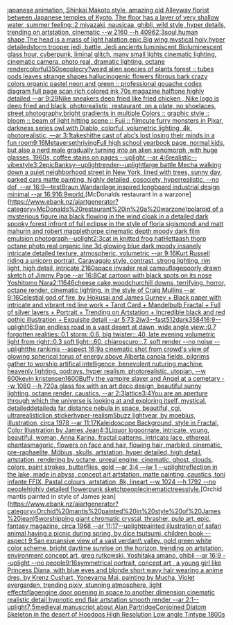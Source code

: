 [japanese animation, Shinkai Makoto style, amazing old Alleyway florist between Japanese temples of Kyoto, The floor has a layer of very shallow water, summer feeling::2  miyazaki, nausicaa, ghibli, wild style, hyper details, trending on artstation, cinematic --w 2160  --h 4096](https://www.ebank.nz/aiartgenerator?category=japanese%20animation%2C%20Shinkai%20Makoto%20style%2C%20amazing%20old%20Alleyway%20florist%20between%20Japanese%20temples%20of%20Kyoto%2C%20The%20floor%20has%20a%20layer%20of%20very%20shallow%20water%2C%20summer%20feeling%3A%3A2%20%20miyazaki%2C%20nausicaa%2C%20ghibli%2C%20wild%20style%2C%20hyper%20details%2C%20trending%20on%20artstation%2C%20cinematic%20--w%202160%20%20--h%204096)[2:3](https://www.ebank.nz/aiartgenerator?category=2%3A3)[soul,human shape,The head is a mass of light,halation,epic,Big wing,mystical,holy,hyper detailed](https://www.ebank.nz/aiartgenerator?category=soul%2Chuman%20shape%2CThe%20head%20is%20a%20mass%20of%20light%2Chalation%2Cepic%2CBig%20wing%2Cmystical%2Choly%2Chyper%20detailed)[storm trooper jedi, battle, Jedi ancients luminiscent Bioluminescent glass hour, cyberpunk, liminal glitch, many small lights cinematic lighting, cinematic camera, photo real, dramatic lighting, octane render](https://www.ebank.nz/aiartgenerator?category=storm%20trooper%20jedi%2C%20battle%2C%20Jedi%20ancients%20luminiscent%20Bioluminescent%20glass%20hour%2C%20cyberpunk%2C%20liminal%20glitch%2C%20many%20small%20lights%20cinematic%20lighting%2C%20cinematic%20camera%2C%20photo%20real%2C%20dramatic%20lighting%2C%20octane%20render)[colorful](https://www.ebank.nz/aiartgenerator?category=colorful)[350](https://www.ebank.nz/aiartgenerator?category=350)[people](https://www.ebank.nz/aiartgenerator?category=people)[cry?](https://www.ebank.nz/aiartgenerator?category=cry%3F)[](https://www.ebank.nz/aiartgenerator?category=)[weird alien species of plants forest  :: tubes pods leaves strange shapes hallucinogenic flowers fibrous bark crazy colors organic pastel neon and green :: professional gouache codex diagram full page scan rich colored ink 70s magazine halftone highly detailed —ar 9:29](https://www.ebank.nz/aiartgenerator?category=weird%20alien%20species%20of%20plants%20forest%20%20%3A%3A%20tubes%20pods%20leaves%20strange%20shapes%20hallucinogenic%20flowers%20fibrous%20bark%20crazy%20colors%20organic%20pastel%20neon%20and%20green%20%3A%3A%20professional%20gouache%20codex%20diagram%20full%20page%20scan%20rich%20colored%20ink%2070s%20magazine%20halftone%20highly%20detailed%20%E2%80%94ar%209%3A29)[Nike sneakers deep fried like fried chicken , Nike logo is deep fried and black, photorealistic, restaurant, on a plate, no shoelaces, street photography,](https://www.ebank.nz/aiartgenerator?category=Nike%20sneakers%20deep%20fried%20like%20fried%20chicken%20%2C%20Nike%20logo%20is%20deep%20fried%20and%20black%2C%20photorealistic%2C%20restaurant%2C%20on%20a%20plate%2C%20no%20shoelaces%2C%20street%20photography%2C)[bright gradients in multiple Colors :: graphic style :: bloom :: beam of light hitting scene :: Fuji :: film](https://www.ebank.nz/aiartgenerator?category=bright%20gradients%20in%20multiple%20Colors%20%3A%3A%20graphic%20style%20%3A%3A%20bloom%20%3A%3A%20beam%20of%20light%20hitting%20scene%20%3A%3A%20Fuji%20%3A%3A%20film)[cute furry monsters in Pixar, darkness series owl with Diablo, colorful, volumetric lighting, 4k, photorealistic, —ar 3:1](https://www.ebank.nz/aiartgenerator?category=cute%20furry%20monsters%20in%20Pixar%2C%20darkness%20series%20owl%20with%20Diablo%2C%20colorful%2C%20volumetric%20lighting%2C%204k%2C%20photorealistic%2C%20%E2%80%94ar%203%3A1)[takeshi](https://www.ebank.nz/aiartgenerator?category=takeshi)[the cast of abc’s lost losing their minds in a fun room](https://www.ebank.nz/aiartgenerator?category=the%20cast%20of%20abc%E2%80%99s%20lost%20losing%20their%20minds%20in%20a%20fun%20room)[9:16](https://www.ebank.nz/aiartgenerator?category=9%3A16)[Metaverse](https://www.ebank.nz/aiartgenerator?category=Metaverse)[thriving](https://www.ebank.nz/aiartgenerator?category=thriving)[Full high school yearbook page, normal kids, but also a nerd male gradually turning into an alien xenomorph ,with huge glasses, 1960s, coffee stains on pages --uplight --ar 4:6](https://www.ebank.nz/aiartgenerator?category=Full%20high%20school%20yearbook%20page%2C%20normal%20kids%2C%20but%20also%20a%20nerd%20male%20gradually%20turning%20into%20an%20alien%20xenomorph%20%2Cwith%20huge%20glasses%2C%201960s%2C%20coffee%20stains%20on%20pages%20--uplight%20--ar%204%3A6)[realistic](https://www.ebank.nz/aiartgenerator?category=realistic)[--vibe](https://www.ebank.nz/aiartgenerator?category=--vibe)[style](https://www.ebank.nz/aiartgenerator?category=style)[3:2](https://www.ebank.nz/aiartgenerator?category=3%3A2)[epic](https://www.ebank.nz/aiartgenerator?category=epic)[Banksy](https://www.ebank.nz/aiartgenerator?category=Banksy)[--uplight](https://www.ebank.nz/aiartgenerator?category=--uplight)[render](https://www.ebank.nz/aiartgenerator?category=render)[--uplight](https://www.ebank.nz/aiartgenerator?category=--uplight)[large battle Mecha walking down a quiet neighborhood street in New York, lined with trees, sunny day, parked cars  matte painting, highly detailed, cgsociety, hyperrealistic, --no dof, --ar 16:9](https://www.ebank.nz/aiartgenerator?category=large%20battle%20Mecha%20walking%20down%20a%20quiet%20neighborhood%20street%20in%20New%20York%2C%20lined%20with%20trees%2C%20sunny%20day%2C%20parked%20cars%20%20matte%20painting%2C%20highly%20detailed%2C%20cgsociety%2C%20hyperrealistic%2C%20--no%20dof%2C%20--ar%2016%3A9)[—test](https://www.ebank.nz/aiartgenerator?category=%E2%80%94test)[Braun Wandanlage inspired longboard industrial design minimal --ar 16:9](https://www.ebank.nz/aiartgenerator?category=Braun%20Wandanlage%20inspired%20longboard%20industrial%20design%20minimal%20--ar%2016%3A9)[16:9](https://www.ebank.nz/aiartgenerator?category=16%3A9)[world.](https://www.ebank.nz/aiartgenerator?category=world.)[McDonalds restaurant in a warzone](https://www.ebank.nz/aiartgenerator?category=McDonalds%20restaurant%20in%20a%20warzone)[polaroid of a mysterious figure ina black flowing in the wind cloak in a detailed dark spooky forest infront of full eclipse in the style of floria sigismondi and matt mahurin and robert mapplethorpe cinematic depth moody dark film emulsion photograph](https://www.ebank.nz/aiartgenerator?category=polaroid%20of%20a%20mysterious%20figure%20ina%20black%20flowing%20in%20the%20wind%20cloak%20in%20a%20detailed%20dark%20spooky%20forest%20infront%20of%20full%20eclipse%20in%20the%20style%20of%20floria%20sigismondi%20and%20matt%20mahurin%20and%20robert%20mapplethorpe%20cinematic%20depth%20moody%20dark%20film%20emulsion%20photograph)[--uplight](https://www.ebank.nz/aiartgenerator?category=--uplight)[2:3](https://www.ebank.nz/aiartgenerator?category=2%3A3)[cat in knitted frog hat](https://www.ebank.nz/aiartgenerator?category=cat%20in%20knitted%20frog%20hat)[Hetta](https://www.ebank.nz/aiartgenerator?category=Hetta)[ash thorp octane photo real organic line 3d glowing blue dark moody insanely intricate detailed texture, atmospheric, volumetric --ar 9:16](https://www.ebank.nz/aiartgenerator?category=ash%20thorp%20octane%20photo%20real%20organic%20line%203d%20glowing%20blue%20dark%20moody%20insanely%20intricate%20detailed%20texture%2C%20atmospheric%2C%20volumetric%20--ar%209%3A16)[Kurt Russell riding a unicorn portrait, Caravaggio style, contrast, strong lighting, rim light, high detail, intricate,](https://www.ebank.nz/aiartgenerator?category=Kurt%20Russell%20riding%20a%20unicorn%20portrait%2C%20Caravaggio%20style%2C%20contrast%2C%20strong%20lighting%2C%20rim%20light%2C%20high%20detail%2C%20intricate%2C)[2160](https://www.ebank.nz/aiartgenerator?category=2160)[space invader real camouflage](https://www.ebank.nz/aiartgenerator?category=space%20invader%20real%20camouflage)[poorly drawn sketch of Jimmy Page --ar 16:8](https://www.ebank.nz/aiartgenerator?category=poorly%20drawn%20sketch%20of%20Jimmy%20Page%20--ar%2016%3A8)[Cat cartoon with black spots on its nose Yoshitomo Nara](https://www.ebank.nz/aiartgenerator?category=Cat%20cartoon%20with%20black%20spots%20on%20its%20nose%20Yoshitomo%20Nara)[2:1](https://www.ebank.nz/aiartgenerator?category=2%3A1)[1646](https://www.ebank.nz/aiartgenerator?category=1646)[cheese cake,wood](https://www.ebank.nz/aiartgenerator?category=cheese%20cake%2Cwood)[churchill downs, terrifying, horror, octane render, cinematic lighting, in the style of Craig Mullins --ar 9:16](https://www.ebank.nz/aiartgenerator?category=churchill%20downs%2C%20terrifying%2C%20horror%2C%20octane%20render%2C%20cinematic%20lighting%2C%20in%20the%20style%20of%20Craig%20Mullins%20--ar%209%3A16)[Celestial god of fire, by Hokusai and James Gurney + Black paper with intricate and vibrant red line work + Tarot Card + Mandelbulb Fractal + Full of silver layers + Portrait + Trending on Artstation + Incredible black and red gothic illustration + Exquisite detail --ar 5:7](https://www.ebank.nz/aiartgenerator?category=Celestial%20god%20of%20fire%2C%20by%20Hokusai%20and%20James%20Gurney%20%2B%20Black%20paper%20with%20intricate%20and%20vibrant%20red%20line%20work%20%2B%20Tarot%20Card%20%2B%20Mandelbulb%20Fractal%20%2B%20Full%20of%20silver%20layers%20%2B%20Portrait%20%2B%20Trending%20on%20Artstation%20%2B%20Incredible%20black%20and%20red%20gothic%20illustration%20%2B%20Exquisite%20detail%20--ar%205%3A7)[3:2](https://www.ebank.nz/aiartgenerator?category=3%3A2)[iw3](https://www.ebank.nz/aiartgenerator?category=iw3)[--fast](https://www.ebank.nz/aiartgenerator?category=--fast)[512](https://www.ebank.nz/aiartgenerator?category=512)[dark](https://www.ebank.nz/aiartgenerator?category=dark)[3584](https://www.ebank.nz/aiartgenerator?category=3584)[16:9](https://www.ebank.nz/aiartgenerator?category=16%3A9)[--uplight](https://www.ebank.nz/aiartgenerator?category=--uplight)[16:9](https://www.ebank.nz/aiartgenerator?category=16%3A9)[an endless road in a vast desert at dawn, wide angle view::0.7 forgotten realities::0.1 storm::0.6, big twister::.40, late evening volumetric light from right::0.3 soft light::.60, chiaroscuro::.7, soft render --no noise  --uplight](https://www.ebank.nz/aiartgenerator?category=an%20endless%20road%20in%20a%20vast%20desert%20at%20dawn%2C%20wide%20angle%20view%3A%3A0.7%20forgotten%20realities%3A%3A0.1%20storm%3A%3A0.6%2C%20big%20twister%3A%3A.40%2C%20late%20evening%20volumetric%20light%20from%20right%3A%3A0.3%20soft%20light%3A%3A.60%2C%20chiaroscuro%3A%3A.7%2C%20soft%20render%20--no%20noise%20%20--uplight)[the rankinis --aspect 16:9](https://www.ebank.nz/aiartgenerator?category=the%20rankinis%20--aspect%2016%3A9)[a cinematic shot from crowd's view of glowing spherical torus of energy above Alberta canola fields, pilgrims gather to worship artifical intelligence, benevolent nuturing machine, heavenly lighting, godrays, hyper realism, photorealistic, utopian, --w 600](https://www.ebank.nz/aiartgenerator?category=a%20cinematic%20shot%20from%20crowd%27s%20view%20of%20glowing%20spherical%20torus%20of%20energy%20above%20Alberta%20canola%20fields%2C%20pilgrims%20gather%20to%20worship%20artifical%20intelligence%2C%20benevolent%20nuturing%20machine%2C%20heavenly%20lighting%2C%20godrays%2C%20hyper%20realism%2C%20photorealistic%2C%20utopian%2C%20--w%20600)[kevin kristensen](https://www.ebank.nz/aiartgenerator?category=kevin%20kristensen)[1600](https://www.ebank.nz/aiartgenerator?category=1600)[Buffy the vampire slayer and Angel at a cemetary --w 1080 --h 720](https://www.ebank.nz/aiartgenerator?category=Buffy%20the%20vampire%20slayer%20and%20Angel%20at%20a%20cemetary%20--w%201080%20--h%20720)[a glass fox with an art deco design, beautiful sunny lighting, octane render, caustics, --ar 2:3](https://www.ebank.nz/aiartgenerator?category=a%20glass%20fox%20with%20an%20art%20deco%20design%2C%20beautiful%20sunny%20lighting%2C%20octane%20render%2C%20caustics%2C%20--ar%202%3A3)[lattice](https://www.ebank.nz/aiartgenerator?category=lattice)[3:4](https://www.ebank.nz/aiartgenerator?category=3%3A4)[You are an aperture through which the universe is looking at and exploring itself, mystical, detailed](https://www.ebank.nz/aiartgenerator?category=You%20are%20an%20aperture%20through%20which%20the%20universe%20is%20looking%20at%20and%20exploring%20itself%2C%20mystical%2C%20detailed)[detailed](https://www.ebank.nz/aiartgenerator?category=detailed)[a far distance nebula in space, beautiful, cgi, ultrarealistic](https://www.ebank.nz/aiartgenerator?category=a%20far%20distance%20nebula%20in%20space%2C%20beautiful%2C%20cgi%2C%20ultrarealistic)[lion sticker](https://www.ebank.nz/aiartgenerator?category=lion%20sticker)[hyper-realism](https://www.ebank.nz/aiartgenerator?category=hyper-realism)[5](https://www.ebank.nz/aiartgenerator?category=5)[buzz lightyear, by moebius, illustration, circa 1978 --ar 11:17](https://www.ebank.nz/aiartgenerator?category=buzz%20lightyear%2C%20by%20moebius%2C%20illustration%2C%20circa%201978%20--ar%2011%3A17)[Kaleidoscope Background, style in Fractal, Color Illustration by James Jean](https://www.ebank.nz/aiartgenerator?category=Kaleidoscope%20Background%2C%20style%20in%20Fractal%2C%20Color%20Illustration%20by%20James%20Jean)[4:3](https://www.ebank.nz/aiartgenerator?category=4%3A3)[Liquor logo](https://www.ebank.nz/aiartgenerator?category=Liquor%20logo)[ornate, intricate, young, beautiful, woman, Anna Karina, fractal patterns, intricate lace, ethereal, phantasmagoric, flowers on face and hair, flowing hair, marbled, cinematic, pre-raphaelite, Möbius, skulls, artstation, hyper detailed, high detail, artstation, rendering by octane, unreal engine, cinematic, ghost, clouds, colors, paint strokes, butterflies, gold —ar 3:4 —iw 1 --uplight](https://www.ebank.nz/aiartgenerator?category=ornate%2C%20intricate%2C%20young%2C%20beautiful%2C%20woman%2C%20Anna%20Karina%2C%20fractal%20patterns%2C%20intricate%20lace%2C%20ethereal%2C%20phantasmagoric%2C%20flowers%20on%20face%20and%20hair%2C%20flowing%20hair%2C%20marbled%2C%20cinematic%2C%20pre-raphaelite%2C%20M%C3%B6bius%2C%20skulls%2C%20artstation%2C%20hyper%20detailed%2C%20high%20detail%2C%20artstation%2C%20rendering%20by%20octane%2C%20unreal%20engine%2C%20cinematic%2C%20ghost%2C%20clouds%2C%20colors%2C%20paint%20strokes%2C%20butterflies%2C%20gold%20%E2%80%94ar%203%3A4%20%E2%80%94iw%201%20--uplight)[reflection in the lake, made in abyss, concept art artstation, matte painting, caustics, toni infante FFIX, Pastal colours, artstation, 8k, lineart  --w 1024 --h 1792 --no people](https://www.ebank.nz/aiartgenerator?category=reflection%20in%20the%20lake%2C%20made%20in%20abyss%2C%20concept%20art%20artstation%2C%20matte%20painting%2C%20caustics%2C%20toni%20infante%20FFIX%2C%20Pastal%20colours%2C%20artstation%2C%208k%2C%20lineart%20%20--w%201024%20--h%201792%20--no%20people)[highly detailed flowerpunk sketch](https://www.ebank.nz/aiartgenerator?category=highly%20detailed%20flowerpunk%20sketch)[people](https://www.ebank.nz/aiartgenerator?category=people)[cinematic](https://www.ebank.nz/aiartgenerator?category=cinematic)[trees](https://www.ebank.nz/aiartgenerator?category=trees)[style.](https://www.ebank.nz/aiartgenerator?category=style.)[Orchid mantis painted in style of James jean](https://www.ebank.nz/aiartgenerator?category=Orchid%20mantis%20painted%20in%20style%20of%20James%20jean)[5](https://www.ebank.nz/aiartgenerator?category=5)[worshipping giant chromatic crystal, thrasher, pulp art, epic, fantasy magazine, circa 1968 --ar 11:17](https://www.ebank.nz/aiartgenerator?category=worshipping%20giant%20chromatic%20crystal%2C%20thrasher%2C%20pulp%20art%2C%20epic%2C%20fantasy%20magazine%2C%20circa%201968%20--ar%2011%3A17)[--uplight](https://www.ebank.nz/aiartgenerator?category=--uplight)[painted illustration of safari animal having a picnic during spring, by dice tsutsumi, children book --aspect 9:5](https://www.ebank.nz/aiartgenerator?category=painted%20illustration%20of%20safari%20animal%20having%20a%20picnic%20during%20spring%2C%20by%20dice%20tsutsumi%2C%20children%20book%20--aspect%209%3A5)[an expansive view of a vast verdant\ valley, gold green white color scheme, bright daytime sunrise on the horizon, trending on artstation, environment concept art, greg rutkowski, Yoshitaka amano, ghibli --ar 16:9 --uplight --no people](https://www.ebank.nz/aiartgenerator?category=an%20expansive%20view%20of%20a%20vast%20verdant%5C%20valley%2C%20gold%20green%20white%20color%20scheme%2C%20bright%20daytime%20sunrise%20on%20the%20horizon%2C%20trending%20on%20artstation%2C%20environment%20concept%20art%2C%20greg%20rutkowski%2C%20Yoshitaka%20amano%2C%20ghibli%20--ar%2016%3A9%20--uplight%20--no%20people)[9:16](https://www.ebank.nz/aiartgenerator?category=9%3A16)[symmetrical portrait, concept art , a young girl like Princess Diana, with blue eyes and blonde short wavy hair wearing a anime dres, by Krenz Cushart, Yoneyama Mai, painting by Mucha, Violet evergarden, trending pixiv, stunning atmosphere, light effects](https://www.ebank.nz/aiartgenerator?category=symmetrical%20portrait%2C%20concept%20art%20%2C%20a%20young%20girl%20like%20Princess%20Diana%2C%20with%20blue%20eyes%20and%20blonde%20short%20wavy%20hair%20wearing%20a%20anime%20dres%2C%20by%20Krenz%20Cushart%2C%20Yoneyama%20Mai%2C%20painting%20by%20Mucha%2C%20Violet%20evergarden%2C%20trending%20pixiv%2C%20stunning%20atmosphere%2C%20light%20effects)[flag](https://www.ebank.nz/aiartgenerator?category=flag)[engine,](https://www.ebank.nz/aiartgenerator?category=engine%2C)[door opening in space to another dimension cinematic realistic detail hypnotic end flair artstation smooth render --ar 2:1](https://www.ebank.nz/aiartgenerator?category=door%20opening%20in%20space%20to%20another%20dimension%20cinematic%20realistic%20detail%20hypnotic%20end%20flair%20artstation%20smooth%20render%20--ar%202%3A1)[--uplight](https://www.ebank.nz/aiartgenerator?category=--uplight)[7:5](https://www.ebank.nz/aiartgenerator?category=7%3A5)[medieval manuscript about Alan Partridge](https://www.ebank.nz/aiartgenerator?category=medieval%20manuscript%20about%20Alan%20Partridge)[Conjoined Diatom Skeleton in the desert of Hoodoos High Resolution Low angle Tintype 1800s](https://www.ebank.nz/aiartgenerator?category=Conjoined%20Diatom%20Skeleton%20in%20the%20desert%20of%20Hoodoos%20High%20Resolution%20Low%20angle%20Tintype%201800s)